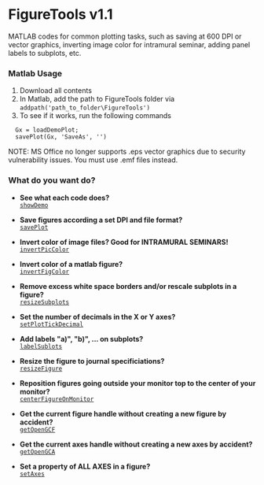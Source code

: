 # FigureTools v1.1
MATLAB codes for common plotting tasks, such as saving at 600 DPI or vector graphics, inverting image color for intramural seminar, adding panel labels to subplots, etc.

### Matlab Usage
  1. Download all contents
  2. In Matlab, add the path to FigureTools folder via `addpath('path_to_folder\FigureTools')`
  3. To see if it works, run the following commands
  ```
    Gx = loadDemoPlot;
    savePlot(Gx, 'SaveAs', '')
  ```
  NOTE: MS Office no longer supports .eps vector graphics due to security vulnerability issues. You must use .emf files instead.

### What do you want do?

  * **See what each code does?**  
    [`showDemo`](https://github.bhsai.net/dlee/FigureTools/blob/master/showDemo.m)
    
  * **Save figures according a set DPI and file format?**   
    [`savePlot`](https://github.bhsai.net/dlee/FigureTools/blob/master/savePlot.m)

  * **Invert color of image files? Good for INTRAMURAL SEMINARS!**  
    [`invertPicColor`](https://github.bhsai.net/dlee/FigureTools/blob/master/invertPicColor.m)
    
  * **Invert color of a matlab figure?**  
    [`invertFigColor`](https://github.bhsai.net/dlee/FigureTools/blob/master/invertFigColor.m)

  * **Remove excess white space borders and/or rescale subplots in a figure?**  
    [`resizeSubplots`](https://github.bhsai.net/dlee/FigureTools/blob/master/resizeSubplots.m)
    
  * **Set the number of decimals in the X or Y axes?**  
    [`setPlotTickDecimal`](https://github.bhsai.net/dlee/FigureTools/blob/master/setPlotTickDecimal.m)
    
  * **Add labels "a)", "b)", ... on subplots?**  
    [`labelSublots`](https://github.bhsai.net/dlee/FigureTools/blob/master/labelSubplots.m)
    
  * **Resize the figure to journal specificiations?**  
    [`resizeFigure`](https://github.bhsai.net/dlee/FigureTools/blob/master/resizeFigure.m)
    
  * **Reposition figures going outside your monitor top to the center of your monitor?**   
    [`centerFigureOnMonitor`](https://github.bhsai.net/dlee/FigureTools/blob/master/centerFigureOnMonitor.m)

  * **Get the current figure handle without creating a new figure by accident?**  
    [`getOpenGCF`](https://github.bhsai.net/dlee/FigureTools/blob/master/getOpenGCF.m)
    
  * **Get the current axes handle without creating a new axes by accident?**  
    [`getOpenGCA`](https://github.bhsai.net/dlee/FigureTools/blob/master/getOpenGCA.m)

  * **Set a property of ALL AXES in a figure?**  
    [`setAxes`](https://github.bhsai.net/dlee/FigureTools/blob/master/setAxes.m)
